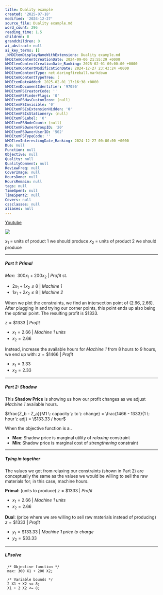 ```yaml
---
title: Duality example
created: '2025-07-18'
modified: '2024-12-27'
source_file: Duality example.md
word_count: 296
reading_time: 1.5
children: 0
grandchildren: 0
ai_abstract: null
ai_key_terms: []
_kMDItemDisplayNameWithExtensions: Duality example.md
kMDItemContentCreationDate: 2024-09-06 21:55:29 +0000
kMDItemContentCreationDate_Ranking: 2025-02-01 00:00:00 +0000
kMDItemContentModificationDate: 2024-12-27 23:43:24 +0000
kMDItemContentType: net.daringfireball.markdown
kMDItemContentTypeTree: (
kMDItemDateAdded: 2025-02-01 17:16:38 +0000
kMDItemDocumentIdentifier: '97056'
kMDItemFSCreatorCode: ''
kMDItemFSFinderFlags: '0'
kMDItemFSHasCustomIcon: (null)
kMDItemFSInvisible: '0'
kMDItemFSIsExtensionHidden: '0'
kMDItemFSIsStationery: (null)
kMDItemFSLabel: '0'
kMDItemFSNodeCount: (null)
kMDItemFSOwnerGroupID: '20'
kMDItemFSOwnerUserID: '502'
kMDItemFSTypeCode: ''
kMDItemInterestingDate_Ranking: 2024-12-27 00:00:00 +0000
Due: null
Function: null
Objective: null
Quality: null
QualityComment: null
ReviewFreq: null
CoverImage: null
HoursDone: null
HoursRemain: null
tags: null
TimeSpent: null
TimeSpent2: null
Covers: null
cssclasses: null
aliases: null
---
```



[Youtube]([https://www.youtube.com/watch?v=642lZIwdSxs&list=PL8uIP3DsMWIxgSIfkKXv0GxJFAazocko3&index=6](https://youtu.be/642lZIwdSxs?si=PzNKPdiHOubCkJCG&t=1657))

![](https://i.imgur.com/DyLqQeW.png)

$x_1$ = units of product 1 we should produce
$x_2$ = units of product 2 we should produce

---
##### Part 1: Primal
$Max: \:\: 300x_1 + 200x_2$  |  *Profit*
st.
- $2x_1 + 1x_2 \leq 8$    |  *Machine 1*
- $1x_1 + 2x_2 \leq 8$    |  *Machine 2*

When we plot the constraints, we find an intersection point of (2.66, 2.66). After plugging in and trying our corner points, this point ends up also being the optimal point. The resulting profit is $1333.

$z = \$1333$  |  *Profit*
- $x_1 = 2.66$   |  *Machine 1 units*
- $x_2 = 2.66$

Instead, increase the available hours for *Machine 1* from 8 hours to 9 hours, we end up with:
$z = \$1466$  |  *Profit*
- $x_1 = 3.33$
- $x_2 = 2.33$
---
##### Part 2: Shadow

This **Shadow Price** is showing us how our profit changes as we adjust *Machine 1* available hours.

$\frac{Z_b - Z_a}{M1 \: capacity \: to \: change} = \frac{1466 - 1333}{1 \: hour \: adj} = \$133.33 / hour$

When the objective function is a..
- **Max**: Shadow price is marginal utility of *relaxing* constraint
- **Min**: Shadow price is marginal cost of *strengthening* constraint
---
##### Tying in together
The values we got from relaxing our constraints (shown in Part 2) are conceptually the same as the values we would be willing to sell the raw materials for; in this case, machine hours.

**Primal**: (units to produce)
$z = \$1333$  |  *Profit*
- $x_1 = 2.66$   |  *Machine 1 units*
- $x_2 = 2.66$

**Dual**: (price where we are willing to sell raw materials instead of producing)
$z = \$1333$  |  *Profit*
- $y_1 = \$133.33$   |  *Machine 1 price to charge*
- $y_2 = \$33.33$


---

##### LPsolve

```
 /* Objective function */  
 max: 300 X1 + 200 X2;  
 ​  
 /* Variable bounds */  
 2 X1 + X2 <= 8;  
 X1 + 2 X2 <= 8;
```